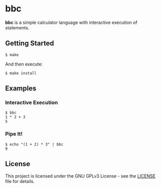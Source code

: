 # bbc

**bbc** is a simple calculator language with interactive execution of 
statements.

## Getting Started

```
$ make
```

And then execute:

```
$ make install
```

## Examples

### Interactive Execution

```
$ bbc
1 * 2 + 3
5
```

### Pipe It! 

```
$ echo "(1 + 2) * 3" | bbc
9
```

## License

This project is licensed under the GNU GPLv3 License - see the 
[LICENSE](LICENSE) file for details.
